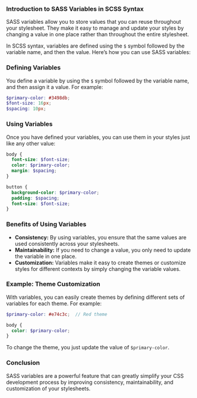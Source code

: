 ### Introduction to SASS Variables in SCSS Syntax

SASS variables allow you to store values that you can reuse throughout your stylesheet. They make it easy to manage and update your styles by changing a value in one place rather than throughout the entire stylesheet. 

In SCSS syntax, variables are defined using the `$` symbol followed by the variable name, and then the value. Here’s how you can use SASS variables:

### Defining Variables

You define a variable by using the `$` symbol followed by the variable name, and then assign it a value. For example:

```scss
$primary-color: #3498db;
$font-size: 16px;
$spacing: 10px;
```

### Using Variables

Once you have defined your variables, you can use them in your styles just like any other value:

```scss
body {
  font-size: $font-size;
  color: $primary-color;
  margin: $spacing;
}

button {
  background-color: $primary-color;
  padding: $spacing;
  font-size: $font-size;
}
```

### Benefits of Using Variables

- **Consistency:** By using variables, you ensure that the same values are used consistently across your stylesheets.
- **Maintainability:** If you need to change a value, you only need to update the variable in one place.
- **Customization:** Variables make it easy to create themes or customize styles for different contexts by simply changing the variable values.

### Example: Theme Customization

With variables, you can easily create themes by defining different sets of variables for each theme. For example:

```scss
$primary-color: #e74c3c;  // Red theme

body {
  color: $primary-color;
}
```

To change the theme, you just update the value of `$primary-color`.

### Conclusion

SASS variables are a powerful feature that can greatly simplify your CSS development process by improving consistency, maintainability, and customization of your stylesheets.